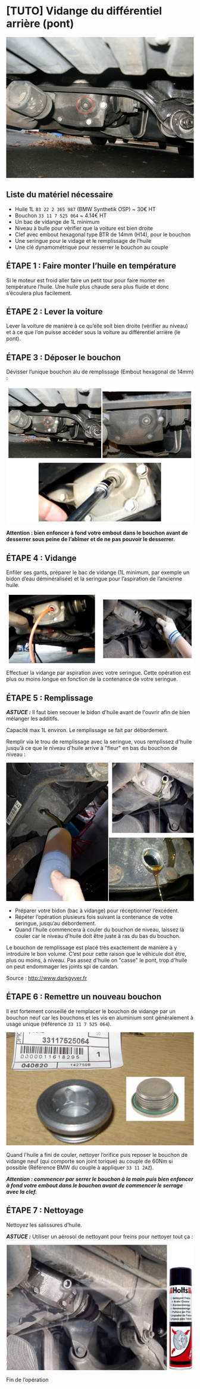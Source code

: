 # [TUTO] Vidange du différentiel arrière (pont)

![pont](../images/tuto_pont/pont_01.jpg)

## Liste du matériel nécessaire

- Huile 1L `83 22 2 365 987` (BMW Synthetik OSP) ~ 30€ HT
- Bouchon `33 11 7 525 064` ~ 4.14€ HT
- Un bac de vidange de 1L minimum
- Niveau à bulle pour vérifier que la voiture est bien droite
- Clef avec embout hexagonal type BTR de 14mm (H14), pour le bouchon
- Une seringue pour le vidage et le remplissage de l’huile
- Une clé dynamométrique pour resserrer le bouchon au couple

## ÉTAPE 1 : Faire monter l’huile en température

Si le moteur est froid aller faire un petit tour pour faire monter en température l’huile. Une huile plus chaude sera plus fluide et donc s’écoulera plus facilement.

## ÉTAPE 2 : Lever la voiture

Lever la voiture de manière à ce qu’elle soit bien droite (vérifier au niveau) et à ce que l’on puisse accéder sous la voiture au différentiel arrière (le pont).

## ÉTAPE 3 : Déposer le bouchon

Dévisser l’unique bouchon alu de remplissage (Embout hexagonal de 14mm) :

![pont](../images/tuto_pont/pont_02.jpg)

**Attention : bien enfoncer à fond votre embout dans le bouchon avant de desserrer sous peine de l’abîmer et de ne pas pouvoir le desserrer.**

## ÉTAPE 4 : Vidange

Enfiler ses gants, préparer le bac de vidange (1L minimum, par exemple un bidon d’eau déminéralisée) et la seringue pour l’aspiration de l’ancienne huile.

![pont](../images/tuto_pont/pont_03.jpg)

Effectuer la vidange par aspiration avec votre seringue. Cette opération est plus ou moins longue en fonction de la contenance de votre seringue.

## ÉTAPE 5 : Remplissage

**_ASTUCE :_** Il faut bien secouer le bidon d'huile avant de l'ouvrir afin de bien mélanger les additifs.

Capacité max 1L environ. Le remplissage se fait par débordement.

Remplir via le trou de remplissage avec la seringue, vous remplissez d'huile jusqu’à ce que le niveau d'huile arrive à "fleur" en bas du bouchon de niveau :

![pont](../images/tuto_pont/pont_04.jpg)

- Préparer votre bidon (bac à vidange) pour réceptionner l’excédent.
- Répéter l’opération plusieurs fois suivant la contenance de votre seringue, jusqu’au débordement.
- Quand l'huile commencera à couler du bouchon de niveau, laissez là couler car le niveau d'huile doit être juste à ras du bas du bouchon.

Le bouchon de remplissage est placé très exactement de manière à y introduire le bon volume. C‘est pour cette raison que le véhicule doit être, plus ou moins, à niveau. Pas assez d'huile on "casse" le pont, trop d'huile on peut endommager les joints spi de cardan.

Source : <http://www.darkgyver.fr>

## ÉTAPE 6 : Remettre un nouveau bouchon

Il est fortement conseillé de remplacer le bouchon de vidange par un bouchon neuf car les bouchons et les vis en aluminium sont généralement à usage unique (référence `33 11 7 525 064`).

![pont](../images/tuto_pont/pont_05.jpg)

Quand l'huile a fini de couler, nettoyer l’orifice puis reposer le bouchon de vidange neuf (qui comporte son joint torique) au couple de 60Nm si possible (Référence BMW du couple à appliquer `33 11 2AZ`).

**_Attention : commencer par serrer le bouchon à la main puis bien enfoncer à fond votre embout dans le bouchon avant de commencer le serrage avec la clef._**

## ÉTAPE 7 : Nettoyage

Nettoyez les salissures d’huile.

**_ASTUCE :_** Utiliser un aérosol de nettoyant pour freins pour nettoyer tout ça :

![pont](../images/tuto_pont/pont_06.jpg)

Fin de l’opération
